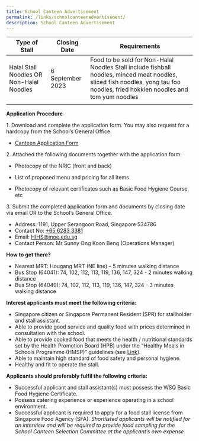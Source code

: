 ```yaml
---
title: School Canteen Advertisement
permalink: /links/schoolcanteenadvertisement/
description: School Canteen Advertisement
---
```

| **Type of Stall**|**Closing Date** | **Requirements** |
| -------- | -------- | -------- |
|Halal Stall Noodles OR Non-Halal Noodles|6 September 2023|Food to be sold for Non-Halal Noodles Stall include fishball noodles, minced meat noodles, sliced fish noodles, yong tau foo noodles, fried hokkien noodles and tom yum noodles|
|  |  |


**Application Procedure**

1\. Download and complete the application form. You may also request for a hardcopy from the School’s General Office.
  

* [Canteen Application Form](/files/holy%20innocent%20high%20school%20canteen%20application%20form.pdf)

	
2\. Attached the following documents together with the application form:

* Photocopy of the NRIC (front and back)

* List of proposed menu and pricing for all items

* Photocopy of relevant certificates such as Basic Food Hygiene Course, etc

3\. Submit the completed application form and documents by closing date via email OR to the School’s General Office.

* Address: 1191, Upper Serangoon Road, Singapore 534786
* Contact No: [+65 6283 3381](tel:+6562833381)
* Email: [HIHS@moe.edu.sg](mailto:HIHS@moe.edu.sg)
* Contact Person: Mr Sunny Ong Koon Beng (Operations Manager)

**How to get there?**

*   Nearest MRT: Hougang MRT (NE line) – 5 minutes walking distance
*   Bus Stop (64041): 74, 102, 112, 113, 119, 136, 147, 324 -  2 minutes walking distance
*   Bus Stop (64049): 74, 102, 112, 113, 119, 136, 147, 324 - 3 minutes walking distance

**Interest applicants must meet the following criteria:**

*   Singapore citizen or Singapore Permanent Resident (SPR) for stallholder and stall assistant.
*   Able to provide good service and quality food with prices determined in consultation with the school.
*   Able to provide cooked food that meets the health / nutritional standards set by the Health Promotion Board (HPB) under the “Healthy Meals in Schools Programme (HMSP)” guidelines (see [Link](https://www.hpb.gov.sg/schools/school-programmes/healthy-meals-in-schools-programme)).
*   Able to maintain high standard of food safety and personal hygiene.
*   Healthy and fit to operate the stall.

**Applicants should preferably fulfil the following criteria:**

*   Successful applicant and stall assistant(s) must possess the WSQ Basic Food Hygiene Certificate.
*   Possess catering experience or experience operating in a school environment.
*   Successful applicant is required to apply for a food stall license from Singapore Food Agency (SFA).
_Shortlisted applicants will be notified for an interview and will be required to provide food sampling for the School Canteen Selection Committee at the applicant’s own expense._